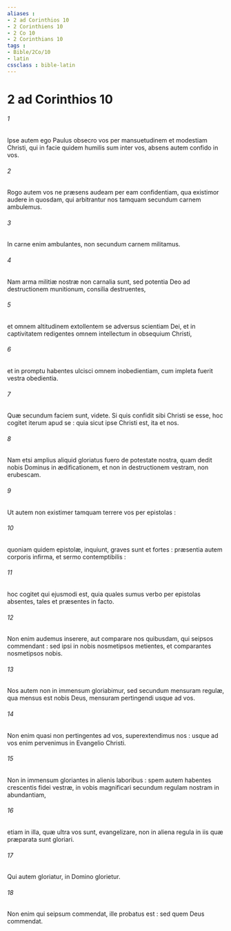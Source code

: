 ```yaml
---
aliases : 
- 2 ad Corinthios 10
- 2 Corinthiens 10
- 2 Co 10
- 2 Corinthians 10
tags : 
- Bible/2Co/10
- latin
cssclass : bible-latin
---
```


# 2 ad Corinthios 10

###### 1
Ipse autem ego Paulus obsecro vos per mansuetudinem et modestiam Christi, qui in facie quidem humilis sum inter vos, absens autem confido in vos.
###### 2
Rogo autem vos ne præsens audeam per eam confidentiam, qua existimor audere in quosdam, qui arbitrantur nos tamquam secundum carnem ambulemus.
###### 3
In carne enim ambulantes, non secundum carnem militamus.
###### 4
Nam arma militiæ nostræ non carnalia sunt, sed potentia Deo ad destructionem munitionum, consilia destruentes,
###### 5
et omnem altitudinem extollentem se adversus scientiam Dei, et in captivitatem redigentes omnem intellectum in obsequium Christi,
###### 6
et in promptu habentes ulcisci omnem inobedientiam, cum impleta fuerit vestra obedientia.
###### 7
Quæ secundum faciem sunt, videte. Si quis confidit sibi Christi se esse, hoc cogitet iterum apud se : quia sicut ipse Christi est, ita et nos.
###### 8
Nam etsi amplius aliquid gloriatus fuero de potestate nostra, quam dedit nobis Dominus in ædificationem, et non in destructionem vestram, non erubescam.
###### 9
Ut autem non existimer tamquam terrere vos per epistolas :
###### 10
quoniam quidem epistolæ, inquiunt, graves sunt et fortes : præsentia autem corporis infirma, et sermo contemptibilis :
###### 11
hoc cogitet qui ejusmodi est, quia quales sumus verbo per epistolas absentes, tales et præsentes in facto.
###### 12
Non enim audemus inserere, aut comparare nos quibusdam, qui seipsos commendant : sed ipsi in nobis nosmetipsos metientes, et comparantes nosmetipsos nobis.
###### 13
Nos autem non in immensum gloriabimur, sed secundum mensuram regulæ, qua mensus est nobis Deus, mensuram pertingendi usque ad vos.
###### 14
Non enim quasi non pertingentes ad vos, superextendimus nos : usque ad vos enim pervenimus in Evangelio Christi.
###### 15
Non in immensum gloriantes in alienis laboribus : spem autem habentes crescentis fidei vestræ, in vobis magnificari secundum regulam nostram in abundantiam,
###### 16
etiam in illa, quæ ultra vos sunt, evangelizare, non in aliena regula in iis quæ præparata sunt gloriari.
###### 17
Qui autem gloriatur, in Domino glorietur.
###### 18
Non enim qui seipsum commendat, ille probatus est : sed quem Deus commendat.
